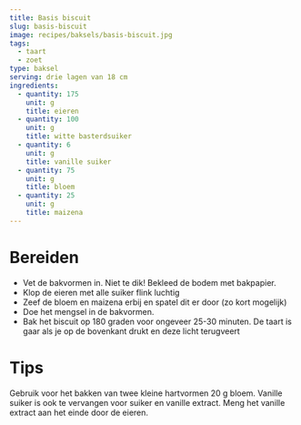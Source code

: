 ```yaml
---
title: Basis biscuit
slug: basis-biscuit
image: recipes/baksels/basis-biscuit.jpg
tags:
  - taart
  - zoet
type: baksel
serving: drie lagen van 18 cm
ingredients:
  - quantity: 175
    unit: g
    title: eieren
  - quantity: 100
    unit: g
    title: witte basterdsuiker
  - quantity: 6
    unit: g
    title: vanille suiker
  - quantity: 75
    unit: g
    title: bloem
  - quantity: 25
    unit: g
    title: maizena
---
```


# Bereiden

- Vet de bakvormen in. Niet te dik! Bekleed de bodem met bakpapier.
- Klop de eieren met alle suiker flink luchtig
- Zeef de bloem en maizena erbij en spatel dit er door (zo kort mogelijk)
- Doe het mengsel in de bakvormen.
- Bak het biscuit op 180 graden voor ongeveer 25-30 minuten. De taart is gaar als je op de bovenkant drukt en deze licht terugveert

# Tips

Gebruik voor het bakken van twee kleine hartvormen 20 g bloem.
Vanille suiker is ook te vervangen voor suiker en vanille extract. Meng het vanille extract aan het einde door de eieren.
